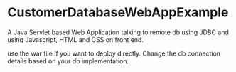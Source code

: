 CustomerDatabaseWebAppExample
=============================

A Java Servlet based Web Application talking to remote db using JDBC and using Javascript, HTML and CSS on front end.


use the war file if you want to deploy directly. Change the db connection details based on your db implementation.
